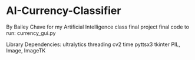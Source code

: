 # AI-Currency-Classifier
By Bailey Chave for my Artificial Intelligence class final project
final code to run: currency_gui.py

Library Dependencies:
    ultralytics
    threading
    cv2
    time
    pyttsx3
    tkinter
    PIL, Image, ImageTK